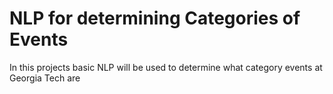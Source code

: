 # NLP for determining Categories of Events

In this projects basic NLP will be used to determine what category events at Georgia Tech are
